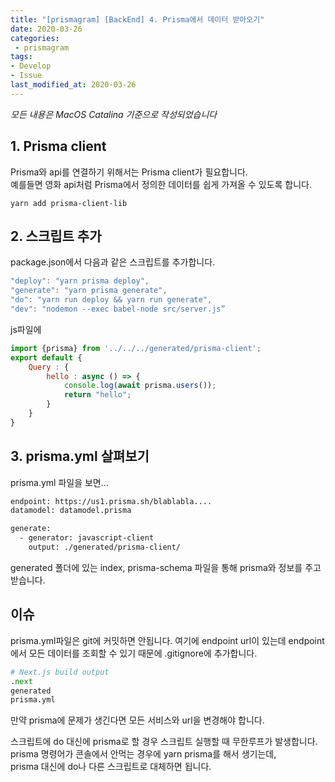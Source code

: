 ```yaml
---
title: "[prismagram] [BackEnd] 4. Prisma에서 데이터 받아오기"
date: 2020-03-26
categories:
 - prismagram
tags: 
- Develop
- Issue
last_modified_at: 2020-03-26
---
```


_모든 내용은 MacOS Catalina 기준으로 작성되었습니다_

## 1. Prisma client

Prisma와 api를 연결하기 위해서는 Prisma client가 필요합니다.  
예를들면 영화 api처럼 Prisma에서 정의한 데이터를 쉽게 가져올 수 있도록 합니다.  

~~~
yarn add prisma-client-lib
~~~

## 2. 스크립트 추가

package.json에서 다음과 같은 스크립트를 추가합니다.

~~~ js
"deploy": "yarn prisma deploy",
"generate": "yarn prisma generate",
"do": "yarn run deploy && yarn run generate",
"dev": "nodemon --exec babel-node src/server.js”
~~~

js파일에 

~~~ js
import {prisma} from '../../../generated/prisma-client';
export default {
    Query : {
        hello : async () => {
            console.log(await prisma.users());
            return "hello";
        }
    }
}
~~~

## 3. prisma.yml 살펴보기

prisma.yml 파일을 보면... 

~~~ graphql
endpoint: https://us1.prisma.sh/blablabla....
datamodel: datamodel.prisma

generate:
  - generator: javascript-client
    output: ./generated/prisma-client/
~~~

generated 폴더에 있는 index, prisma-schema 파일을 통해 prisma와 정보를 주고받습니다.

## 이슈

prisma.yml파일은 git에 커밋하면 안됩니다. 여기에 endpoint url이 있는데 endpoint에서 모든 데이터를 조회할 수 있기 때문에 .gitignore에 추가합니다.

~~~ py
# Next.js build output
.next
generated
prisma.yml
~~~

만약 prisma에 문제가 생긴다면 모든 서비스와 url을 변경해야 합니다.

스크립트에 do 대신에 prisma로 할 경우 스크립트 실행할 때 무한루프가 발생합니다.  
prisma 명령어가 콘솔에서 안먹는 경우에 yarn prisma를 해서 생기는데,  
prisma 대신에 do나 다른 스크립트로 대체하면 됩니다.